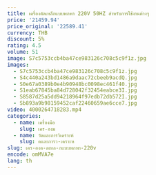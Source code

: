 ```yaml
---
title: เครื่องดัดเหล็กแบบพกพา 220V 50HZ สําหรับการใช้งานต่างๆ
price: '21459.94'
price_original: '22589.41'
currency: THB
discount: 5%
rating: 4.5
volume: 51
image: S7c5753ccb4ba47ce983126c708c5c9f1z.jpg
images:
  - S7c5753ccb4ba47ce983126c708c5c9f1z.jpg
  - S4c440a243bd1486a9daac72cbeeb9acdQ.jpg
  - S0e67a0389b0e4b90948bc0098ec461f40.jpg
  - S1eab67845ba84d728042f32454eabce3I.jpg
  - S8587d25a5dd94218964f97edb72db572I.jpg
  - Sb893a9b98159452caf22460659ae6cce7.jpg
video: 4000264718283.mp4
categories:
  - name: เครื่องมือ
    slug: เคร-องม
  - name: วัดและการวิเคราะห์
    slug: ดและการว-เคราะห
slug: เคร-องด-ดเหล-กแบบพกพา-220v
encode: omMVA7e
lang: th
---
```

  